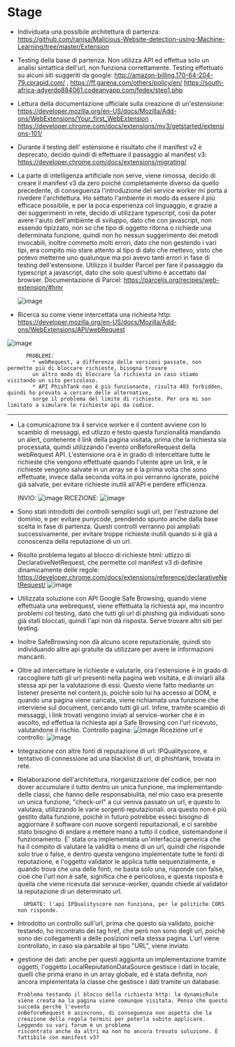 # Stage
- Individuata una possibile architettura di partenza: https://github.com/ranjsa/Malicious-Website-detection-using-Machine-Learning/tree/master/Extension
  
- Testing della base di partenza. Non utilizza API ed effettua solo un analisi sintattica dell'url, non funziona correttamente. Testing effettuato su alcuni siti suggeriti da google: http://amazon-billing.170-64-204-79.cprapid.com/   ,   https://ff.garena.com/others/policy/en/
  https://south-africa-adyerdp884061.codeanyapp.com/fedex/step1.php

- Lettura della documentazione ufficiale sulla creazione di un'estensione: https://developer.mozilla.org/en-US/docs/Mozilla/Add-ons/WebExtensions/Your_first_WebExtension , https://developer.chrome.com/docs/extensions/mv3/getstarted/extensions-101/
  
- Durante il testing dell' estensione è risultato che il manifest v2 è deprecato, decido quindi di effettuare il passaggio al manifest v3: https://developer.chrome.com/docs/extensions/migrating/
  
- La parte di intelligenza artificiale non serve, viene rimossa, decido di creare il manifest v3 da zero poichè completamente diverso da quello precedente, di conseguenza l'introduzione del service worker mi porta a rivedere l'architettura. Ho settato l'ambiente in modo da essere il più efficace possibile, e per la poca esperienza col linguaggio, e grazie a dei suggerimenti in rete, decido di utilizzare typescript, così da poter avere l'aiuto dell'ambiente di sviluppo, dato che con javascript, non essendo tipizzato, non so che tipo di oggetto ritorna o richiede una determinata funzione, quindi non ho nessun suggerimento dei metodi invocabili, inoltre commetto molti errori, dato che non gestendo i vari tipi, era compito mio stare attento al tipo di dato che mettevo, visto che potevo metterne uno qualunque ma poi avevo tanti errori in fase di testing dell'estensione. Utilizzo il builder Parcel per fare il passaggio da typescript a javascript, dato che solo quest'ultimo è accettato dal browser. Documentazione di Parcel: https://parceljs.org/recipes/web-extension/#hmr

  ![image](https://github.com/SinghProbjot/Stage/assets/102951324/e252faa4-3934-4acf-8b4b-3fadfd025105)

- Ricerca su come viene intercettata una richiesta http: https://developer.mozilla.org/en-US/docs/Mozilla/Add-ons/WebExtensions/API/webRequest
  
![image](https://github.com/SinghProbjot/Stage/assets/102951324/c564f497-e5b3-4dfa-ab5f-552d89328654)

          PROBLEMI:  
            * webRequest, a differenza delle versioni passate, non permette più di bloccare richieste, bisogna trovare 
            un altro modo di bloccare la richiesta in caso stiamo visitando un sito pericoloso.
            * API PhishTank non è più funzionante, risulta 403 forbidden, quindi ho provato a cercare delle alternative,
            sorge il problema del limite di richieste. Per ora mi son limitato a simulare le richieste api da codice.
______________________________________________________________________________________________________________           

- La comunicazione tra il service worker e il content avviene con lo scambio di messaggi, ed utlizzo e testo questa funzionalità mandando un alert, contenente il link della pagina visitata, prima che la richiesta sia processata, quindi utilizzando l'evento onBeforeRequest della webRequest API. L'estensione ora è in grado di intercettare tutte le richieste che vengono effettuate quando l'utente apre un link, e le richieste vengono salvate in un array se è la prima volta che sono effettuate, invece dalla seconda volta in poi verranno ignorate, poichè già salvate, per evitare richieste inutili all'API e perdere efficienza.

  INVIO:
  ![image](https://github.com/SinghProbjot/Stage/assets/102951324/7f89980e-78b6-4835-8962-4c3918fc5e4d)
  RICEZIONE:
  ![image](https://github.com/SinghProbjot/Stage/assets/102951324/7884a8f0-0b71-43c0-b8c6-b49bcc6b622b)

  
- Sono stati introdotti dei controlli semplici sugli url, per l'estrazione del dominio, e per evitare punycode, prendendo spunto anche dalla base scelta in fase di partenza. Questi controlli verranno poi ampliati successivamente, per evitare troppe richieste inutili quando si è già a conoscenza della reputazione di un url.
  
- Risolto problema legato al blocco di richieste html: utlizzo di DeclarativeNetRequest, che permette col manifest v3 di definire dinamicamente delle regole: https://developer.chrome.com/docs/extensions/reference/declarativeNetRequest/
  ![image](https://github.com/SinghProbjot/Stage/assets/102951324/fcd24b91-9d68-4110-a7c7-1c1699dc135b)

- Utilizzata soluzione con API Google Safe Browsing, quando viene effettuata una webrequest, viene effettuata la richiesta api, ma incontro problemi col testing, dato che tutti gli url di phishing già individuati sono già stati bloccati, quindi l'api non dà risposta. Serve trovare altri siti per testing.
- Inoltre SafeBrowsing non dà alcuno score reputazionale, quindi sto individuando altre api gratuite da utilizzare per avere le informazioni mancanti.
- Oltre ad intercettare le richieste e valutarle, ora l'estensione è in grado di raccogliere tutti gli url presenti nella pagina web visitata, e di inviarli alla stessa api per la valutazione di essi. Questo viene fatto mediante un listener presente nel content.js, poichè solo lui ha accesso al DOM, e quando una pagina viene caricata, viene richiamata una funzione che interviene sul document, cercando tutti gli url. Infine, tramite scambio di messaggi, i link trovati vengono inviati al service-worker che è in ascolto, ed effettua la richiesta api a Safe Browsing con l'url ricevuto, valutandone il rischio.
  Controllo pagina:
    ![image](https://github.com/SinghProbjot/Stage/assets/102951324/c5aa487d-2916-41ea-9b97-27ae0245401a)
  Ricezione url e controllo:
    ![image](https://github.com/SinghProbjot/Stage/assets/102951324/cc069d4e-6dc9-4cd4-b924-e942a3274dcb)

- Integrazione con altre fonti di reputazione di url: IPQualityscore, e tentativo di connessione ad una blacklist di url, di phishtank, trovata in rete.
  
- Rielaborazione dell'architettura, riorganizzazione del codice, per non dover accumulare il tutto dentro un unica funzione, ma implementando delle classi, che hanno delle responsabiulità, nel mio caso era presente un unica funzione, "check-url" a cui veniva passato un url, e questo lo valutava, utilizzando le varie sorgenti reputazionali. ora questo non è più gestito dalla funzione, poichè in futuro potrebbe esseci bisogno di aggiornare il software con nuove sorgenti repuitazionali, e ci sarebbe stato bisogno di andare a mettere mano a tutto il codice, sistemandone il funzionamento. E' stata ora implememtata un'interfaccia generica che ha il compito di valutare la validità o meno di un url, quindi che risponde solo true o false, e dentro questa vengono implementate tutte le fonti di reputazione, e l'oggetto validator le applica tutte sequenzialmente, e quando trova che una delle fonti, ne basta solo una, risponde con false, cioè che l'url non è safe, significa che è pericoloso, e questa risposta è quella che viene ricevuta dal servuce-worker, quando chiede al validator la reputazione di un determinato url.

        UPDATE: l'api IPQualityscore non funziona, per le politiche CORS non risponde.

- Introdotto un controllo sull'url, prima che questo sia validato, poichè testando, ho incontrato dei tag href, che però non sono degli url, poichè sono dei collegamenti a delle posizioni nella stessa pagina. L'url viene controllato, in caso sia parsabile al tipo "URL", viene inviato.

- gestione dei dati: anche per questi aggiunta un implementazione tramite oggetti, l'oggetto LocalRepiutationDataSource gestisce i dati in locale, quelli che prima erano in un array globale, ed è stata definita, non ancora implementata la classe che gestisce i dati tramite un database.

      Problema testando il blocco della richiesta http: la dynamicRule viene creata ma la pagina viene comunque visitata. Penso che questo succeda perchè l'evento             
      onBeforeRequest è asincrono, di conseguenza non aspetta che la creazione della regola termini per poterla subito applicare. Leggendo su vari forum è un problema
      riscontrato anche da altri ma non ho ancora trovato soluzione. E fattibile con manifest v3?
